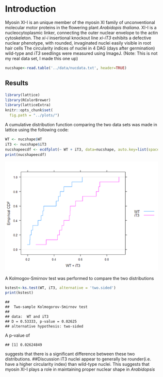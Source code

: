 Introduction
============

Myosin XI-I is an unique member of the myosin XI family of unconventional molecular motor proteins in the flowering plant *Arabidopis thaliana*. XI-I is a nucleocytoplasmic linker, connecting the outer nuclear envelope to the actin cytoskeleton. The *xi-i* insertional knockout line *xi-iT3* exhibits a defective nuclear phenotype, with rounded, invaginated nuclei easily visible in root hair cells The circularity indices of nuclei in 4 DAG (days after germination) wild-type and *iT3* seedlings were measured using ImageJ. (Note: This is not my real data set, I made this one up)

``` r
nucshape<-read.table('../data/nucdata.txt', header=TRUE)
```

Results
-------

``` r
library(lattice)
library(RColorBrewer)
library(latticeExtra)
knitr::opts_chunk$set(
  fig.path = "../plots/")
```

A cumulative distribution function comparing the two data sets was made in lattice using the following code:

``` r
WT <- nucshape$WT
iT3 <- nucshape$iT3
nucshapeecdf <- ecdfplot(~ WT + iT3, data=nucshape, auto.key=list(space='right'))
print(nucshapeecdf)
```

![](../plots/nuc_shape_ecdf-1.png)

A Kolmogov-Smirnov test was performed to compare the two distributions

``` r
kstest<-ks.test(WT, iT3, alternative = 'two.sided')
print(kstest)
```

    ## 
    ##  Two-sample Kolmogorov-Smirnov test
    ## 
    ## data:  WT and iT3
    ## D = 0.53333, p-value = 0.02625
    ## alternative hypothesis: two-sided

A p-value of

    ## [1] 0.02624849

suggests that there is a significant difference between these two distributions.
\#\#Discussion iT3 nuclei appear to generally be rounder(i.e. have a higher circularity index) than wild-type nuclei. This suggests that myosin XI-I plays a role in maintaining proper nuclear shape in *Arabidopsis*
